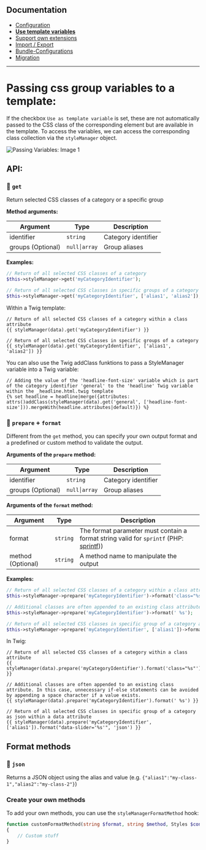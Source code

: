 ## Documentation
- [Configuration](CONFIGURATION.md)
- __[Use template variables](TEMPLATE_VARIABLES.md)__
- [Support own extensions](SUPPORT.md)
- [Import / Export](IMPORT_EXPORT.md)
- [Bundle-Configurations](BUNDLE_CONFIG.md)
- [Migration](docs/MIGRATE.md)

---

# Passing css group variables to a template:
If the checkbox `Use as template variable` is set, these are not automatically passed to the CSS class of the corresponding element but are available in the template.
To access the variables, we can access the corresponding class collection via the `styleManager` object.

![Passing Variables: Image 1](https://www.oveleon.de/share/github-assets/contao-component-style-manager/2.0/template-vars-list.png)

## API:
### 🔹 `get`
Return selected CSS classes of a category or a specific group

__Method arguments:__

| Argument          | Type           | Description         |
|-------------------|----------------|---------------------|
| identifier        | `string`       | Category identifier |
| groups (Optional) | `null׀array`   | Group aliases       |

__Examples:__
```php
// Return of all selected CSS classes of a category
$this->styleManager->get('myCategoryIdentifier');

// Return of all selected CSS classes in specific groups of a category
$this->styleManager->get('myCategoryIdentifier', ['alias1', 'alias2']);
```
Within a Twig template:
```twig
// Return of all selected CSS classes of a category within a class attribute
{{ styleManager(data).get('myCategoryIdentifier') }}

// Return of all selected CSS classes in specific groups of a category
{{ styleManager(data).get('myCategoryIdentifier', ['alias1', 'alias2']) }}
```
You can also use the Twig addClass funktions to pass a StyleManager variable into a Twig variable:
```twig
// Adding the value of the 'headline-font-size' variable which is part of the category identifier 'general' to the 'headline' Twig variable within the _headline.html.twig template
{% set headline = headline|merge({attributes: attrs()addClass(styleManager(data).get('general', ['headline-font-size'])).mergeWith(headline.attributes|default)}) %}
```

### 🔹 `prepare` + `format`
Different from the `get` method, you can specify your own output format and a predefined or custom method to validate the output.

__Arguments of the `prepare` method:__

| Argument          | Type           | Description         |
|-------------------|----------------|---------------------|
| identifier        | `string`       | Category identifier |
| groups (Optional) | `null׀array`   | Group aliases       |

__Arguments of the `format` method:__

| Argument          | Type     | Description                                                                                                                                 |
|-------------------|----------|---------------------------------------------------------------------------------------------------------------------------------------------|
| format            | `string` | The format parameter must contain a format string valid for `sprintf` (PHP: [sprintf](https://www.php.net/manual/de/function.sprintf.php))) |
| method (Optional) | `string` | A method name to manipulate the output                                                                                                      |

__Examples:__
```php
// Return of all selected CSS classes of a category within a class attribute
$this->styleManager->prepare('myCategoryIdentifier')->format('class="%s"');

// Additional classes are often appended to an existing class attribute. In this case, unnecessary if-else statements can be avoided by appending a space character if a value exists.
$this->styleManager->prepare('myCategoryIdentifier')->format(' %s');

// Return of all selected CSS classes in specific group of a category as json within a data attribute
$this->styleManager->prepare('myCategoryIdentifier', ['alias1'])->format("data-slider='%s'", 'json');
```
In Twig:
```twig
// Return of all selected CSS classes of a category within a class attribute
{{ styleManager(data).prepare('myCategoryIdentifier').format('class="%s"') }}

// Additional classes are often appended to an existing class attribute. In this case, unnecessary if-else statements can be avoided by appending a space character if a value exists.
{{ styleManager(data).prepare('myCategoryIdentifier').format(' %s') }}

// Return of all selected CSS classes in specific group of a category as json within a data attribute
{{ styleManager(data).prepare('myCategoryIdentifier', ['alias1']).format("data-slider='%s'", 'json') }}
```



## Format methods
### 🔸 `json`
Returns a JSON object using the alias and value (e.g. `{"alias1":"my-class-1","alias2":"my-class-2"}`)

### Create your own methods
To add your own methods, you can use the `styleManagerFormatMethod` hook:

```php
function customFormatMethod(string $format, string $method, Styles $context): string
{
    // Custom stuff
}
```
